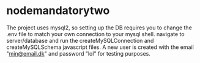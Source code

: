 # nodemandatorytwo

The project uses mysql2, so setting up the DB requires you to change the .env file to match your own connection to your mysql shell.
navigate to server/database and run the createMySQLConnection and createMySQLSchema javascript files.
A new user is created with the email "min@email.dk" and password "lol" for testing purposes.


